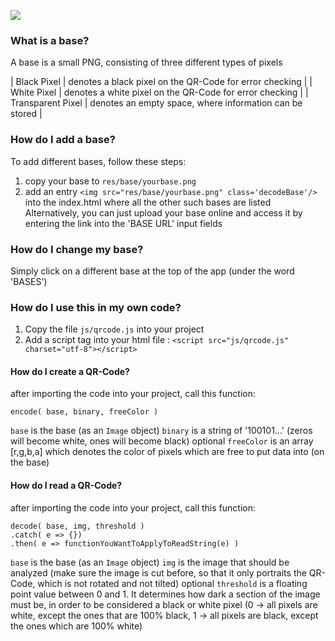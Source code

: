 ![](https://i.imgur.com/clITFAl.jpg)

### What is a base?
A base is a small PNG, consisting of three different types of pixels

| Black Pixel		| denotes a black pixel on the QR-Code for error checking	|
| White Pixel		| denotes a white pixel on the QR-Code for error checking	|
| Transparent Pixel	| denotes an empty space, where information can be stored	|

### How do I add a base?
To add different bases, follow these steps:
1. copy your base to ```res/base/yourbase.png```
2. add an entry ```<img src="res/base/yourbase.png" class='decodeBase'/>``` into the index.html where all the other such bases are listed
Alternatively, you can just upload your base online and access it by entering the link into the 'BASE URL' input fields

### How do I change my base?
Simply click on a different base at the top of the app (under the word 'BASES')

### How do I use this in my own code?
1. Copy the file ```js/qrcode.js``` into your project
2. Add a script tag into your html file : ```<script src="js/qrcode.js" charset="utf-8"></script>```

#### How do I create a QR-Code?
after importing the code into your project, call this function:
```
encode( base, binary, freeColor )
```
```base``` is the base (as an ```Image``` object)
```binary``` is a string of '100101...' (zeros will become white, ones will become black)
optional ```freeColor``` is an array [r,g,b,a] which denotes the color of pixels which are free to put data into (on the base)

#### How do I read a QR-Code?
after importing the code into your project, call this function:
```
decode( base, img, threshold )
.catch( e => {})
.then( e => functionYouWantToApplyToReadString(e) )
```
```base``` is the base (as an ```Image``` object)
```img``` is the image that should be analyzed (make sure the image is cut before, so that it only portraits the QR-Code, which is not rotated and not tilted)
optional ```threshold``` is a floating point value between 0 and 1. It determines how dark a section of the image must be, in order to be considered a black or white pixel (0 -> all pixels are white, except the ones that are 100% black, 1 -> all pixels are black, except the ones which are 100% white)
